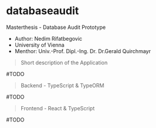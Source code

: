 # databaseaudit
Masterthesis - Database Audit Prototype

- Author: Nedim Rifatbegovic
- University of Vienna 
- Menthor: Univ.-Prof. Dipl.-Ing. Dr. Dr.Gerald Quirchmayr

> Short description of the Application 

#TODO 

> Backend - TypeScript & TypeORM

#TODO

> Frontend - React & TypeScript

#TODO

